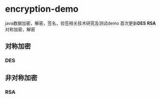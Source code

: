 # encryption-demo
java数据加密，解密，签名，验签相关技术研究及测试demo
首次更新**DES** **RSA**对称加密，解密
## 对称加密
### DES

## 非对称加密
### RSA
